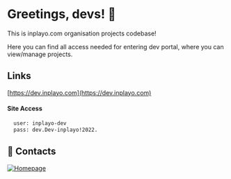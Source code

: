 
# Greetings, devs! 👋

This is inplayo.com organisation projects codebase!

Here you can find all access needed for entering dev portal,
where you can view/manage projects.
## Links

[https://dev.inplayo.com](https://dev.inplayo.com)
#### Site Access
```bash
  user: inplayo-dev
  pass: dev.Dev-inplayo!2022.
```


## 🔗 Contacts
[![Homepage](https://img.shields.io/badge/homepage-000?style=for-the-badge&logo=ko-fi&logoColor=white)](https://inplayo.com/)


